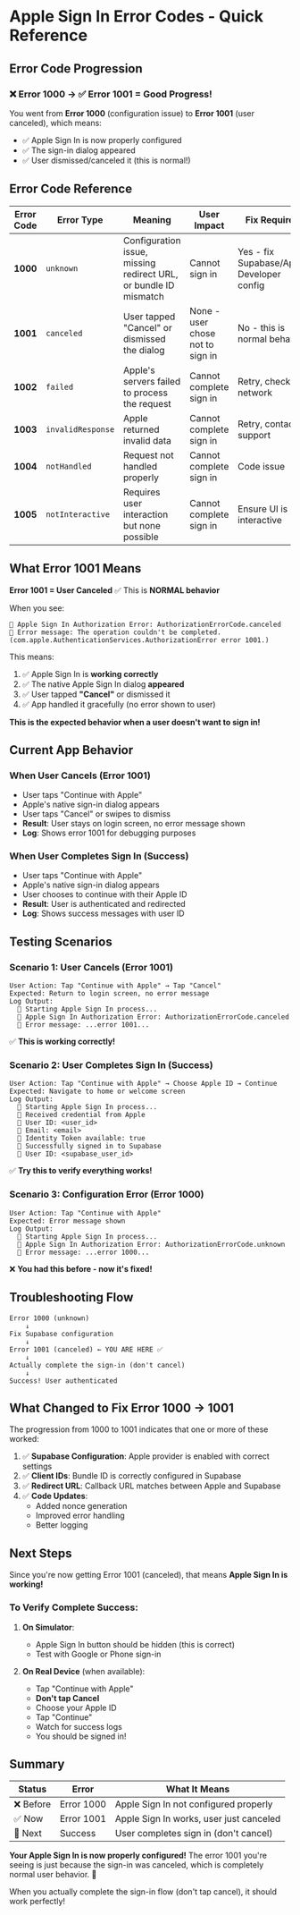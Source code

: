 # Apple Sign In Error Codes - Quick Reference

## Error Code Progression

### ❌ Error 1000 → ✅ Error 1001 = **Good Progress!**

You went from **Error 1000** (configuration issue) to **Error 1001** (user canceled), which means:
- ✅ Apple Sign In is now properly configured
- ✅ The sign-in dialog appeared
- ✅ User dismissed/canceled it (this is normal!)

## Error Code Reference

| Error Code | Error Type | Meaning | User Impact | Fix Required |
|---|---|---|---|---|
| **1000** | `unknown` | Configuration issue, missing redirect URL, or bundle ID mismatch | Cannot sign in | Yes - fix Supabase/Apple Developer config |
| **1001** | `canceled` | User tapped "Cancel" or dismissed the dialog | None - user chose not to sign in | No - this is normal behavior |
| **1002** | `failed` | Apple's servers failed to process the request | Cannot complete sign in | Retry, check network |
| **1003** | `invalidResponse` | Apple returned invalid data | Cannot complete sign in | Retry, contact support |
| **1004** | `notHandled` | Request not handled properly | Cannot complete sign in | Code issue |
| **1005** | `notInteractive` | Requires user interaction but none possible | Cannot complete sign in | Ensure UI is interactive |

## What Error 1001 Means

**Error 1001 = User Canceled** ✅ This is **NORMAL behavior**

When you see:
```
🍎 Apple Sign In Authorization Error: AuthorizationErrorCode.canceled
🍎 Error message: The operation couldn't be completed. (com.apple.AuthenticationServices.AuthorizationError error 1001.)
```

This means:
1. ✅ Apple Sign In is **working correctly**
2. ✅ The native Apple Sign In dialog **appeared**
3. ✅ User tapped **"Cancel"** or dismissed it
4. ✅ App handled it gracefully (no error shown to user)

**This is the expected behavior when a user doesn't want to sign in!**

## Current App Behavior

### When User Cancels (Error 1001)
- User taps "Continue with Apple"
- Apple's native sign-in dialog appears
- User taps "Cancel" or swipes to dismiss
- **Result**: User stays on login screen, no error message shown
- **Log**: Shows error 1001 for debugging purposes

### When User Completes Sign In (Success)
- User taps "Continue with Apple"
- Apple's native sign-in dialog appears
- User chooses to continue with their Apple ID
- **Result**: User is authenticated and redirected
- **Log**: Shows success messages with user ID

## Testing Scenarios

### Scenario 1: User Cancels (Error 1001)
```
User Action: Tap "Continue with Apple" → Tap "Cancel"
Expected: Return to login screen, no error message
Log Output:
  🍎 Starting Apple Sign In process...
  🍎 Apple Sign In Authorization Error: AuthorizationErrorCode.canceled
  🍎 Error message: ...error 1001...
```
✅ **This is working correctly!**

### Scenario 2: User Completes Sign In (Success)
```
User Action: Tap "Continue with Apple" → Choose Apple ID → Continue
Expected: Navigate to home or welcome screen
Log Output:
  🍎 Starting Apple Sign In process...
  🍎 Received credential from Apple
  🍎 User ID: <user_id>
  🍎 Email: <email>
  🍎 Identity Token available: true
  🍎 Successfully signed in to Supabase
  🍎 User ID: <supabase_user_id>
```
✅ **Try this to verify everything works!**

### Scenario 3: Configuration Error (Error 1000)
```
User Action: Tap "Continue with Apple"
Expected: Error message shown
Log Output:
  🍎 Starting Apple Sign In process...
  🍎 Apple Sign In Authorization Error: AuthorizationErrorCode.unknown
  🍎 Error message: ...error 1000...
```
❌ **You had this before - now it's fixed!**

## Troubleshooting Flow

```
Error 1000 (unknown)
    ↓
Fix Supabase configuration
    ↓
Error 1001 (canceled) ← YOU ARE HERE ✅
    ↓
Actually complete the sign-in (don't cancel)
    ↓
Success! User authenticated
```

## What Changed to Fix Error 1000 → 1001

The progression from 1000 to 1001 indicates that one or more of these worked:

1. ✅ **Supabase Configuration**: Apple provider is enabled with correct settings
2. ✅ **Client IDs**: Bundle ID is correctly configured in Supabase
3. ✅ **Redirect URL**: Callback URL matches between Apple and Supabase
4. ✅ **Code Updates**:
   - Added nonce generation
   - Improved error handling
   - Better logging

## Next Steps

Since you're now getting Error 1001 (canceled), that means **Apple Sign In is working!**

### To Verify Complete Success:

1. **On Simulator**:
   - Apple Sign In button should be hidden (this is correct)
   - Test with Google or Phone sign-in

2. **On Real Device** (when available):
   - Tap "Continue with Apple"
   - **Don't tap Cancel**
   - Choose your Apple ID
   - Tap "Continue"
   - Watch for success logs
   - You should be signed in!

## Summary

| Status | Error | What It Means |
|---|---|---|
| ❌ Before | Error 1000 | Apple Sign In not configured properly |
| ✅ Now | Error 1001 | Apple Sign In works, user just canceled |
| 🎯 Next | Success | User completes sign in (don't cancel) |

**Your Apple Sign In is now properly configured!** The error 1001 you're seeing is just because the sign-in was canceled, which is completely normal user behavior. 🎉

When you actually complete the sign-in flow (don't tap cancel), it should work perfectly!
